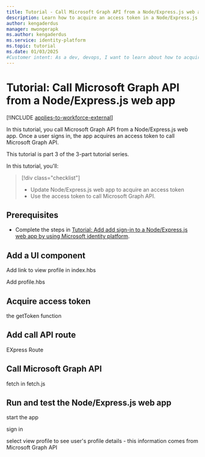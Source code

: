 ```yaml
---
title: Tutorial - Call Microsoft Graph API from a Node/Express.js web app
description: Learn how to acquire an access token in a Node/Express.js web to read user's profile detail from Microsoft Graph API 
author: kengaderdus
manager: mwongerapk
ms.author: kengaderdus
ms.service: identity-platform
ms.topic: tutorial
ms.date: 01/03/2025
#Customer intent: As a dev, devops, I want to learn about how to acquire an access token in a Node/Express.js web app, then use it to call Microsoft Graph API so that I can read a signed-in user's profile details
---
```


# Tutorial: Call Microsoft Graph API from a Node/Express.js web app

[!INCLUDE [applies-to-workforce-external](../external-id/includes/applies-to-workforce-external.md)]

In this tutorial, you call Microsoft Graph API from a Node/Express.js web app. Once a user signs in, the app acquires an access token to call Microsoft Graph API.

This tutorial is part 3 of the 3-part tutorial series.

In this tutorial, you'll:

> [!div class="checklist"]
>
> - Update Node/Express.js web app to acquire an access token
> - Use the access token to call Microsoft Graph API.

## Prerequisites

- Complete the steps in [Tutorial: Add add sign-in to a Node/Express.js web app by using Microsoft identity platform](tutorial-web-app-node-sign-in-sign-out.md). 


## Add a UI component

Add link to view profile in index.hbs

Add profile.hbs

## Acquire access token

the getToken function

## Add call API route

EXpress Route

## Call Microsoft Graph API

fetch in fetch.js

## Run and test the Node/Express.js web app

start  the app

sign in

select view profile to see user's profile details - this information comes from Microsoft Graph API